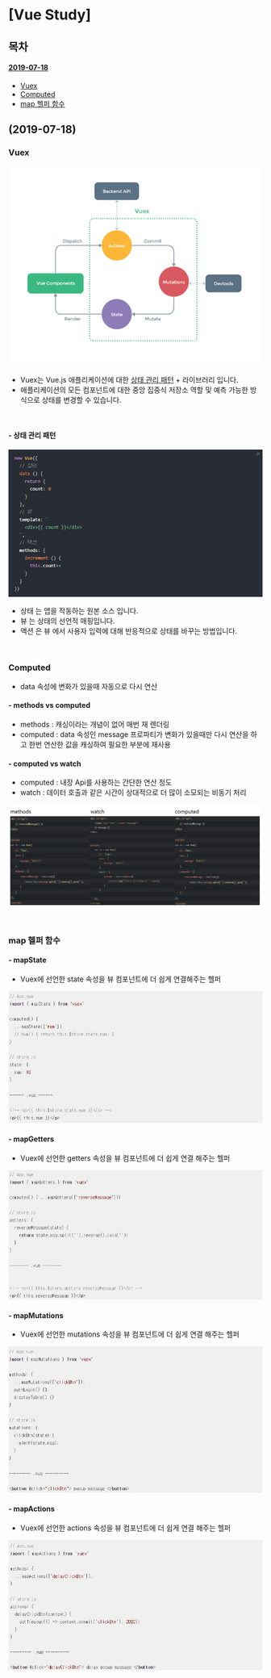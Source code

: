 # [Vue Study]

## 목차
#### [2019-07-18](#(2019-07-18))
- [Vuex](#Vuex)
- [Computed](#Computed)
- [map 헬퍼 함수](#map-헬퍼-함수)

## (2019-07-18)

### Vuex

![vuex](vuex.png)

- Vuex는 Vue.js 애플리케이션에 대한 [상태 관리 패턴](#상태-관리-패턴) + 라이브러리 입니다.
- 애플리케이션의 모든 컴포넌트에 대한 중앙 집중식 저장소 역할 및 예측 가능한 방식으로 상태를 변경할 수 있습니다.

<br>

#### - 상태 관리 패턴

![상태관리패턴](./상태관리패턴.JPG)

- 상태 는 앱을 작동하는 원본 소스 입니다.
- 뷰 는 상태의 선언적 매핑입니다.
- 액션 은 뷰 에서 사용자 입력에 대해 반응적으로 상태를 바꾸는 방법입니다.

<br>

### Computed
- data 속성에 변화가 있을때 자동으로 다시 연산

#### - methods vs computed
- methods : 캐싱이라는 개념이 없어 매번 재 렌더링
- computed : data 속성인  message 프로파티가 변화가 있을때만 다시 연산을 하고 한번 연산한 값을 캐싱하여 필요한 부분에 재사용

#### - computed vs watch
- computed : 내장 Api를 사용하는 간단한 연산 정도
- watch : 데이터 호출과 같은 시간이 상대적으로 더 많이 소모되는 비동기 처리

![비교](./비교.JPG)

<br>

### map 헬퍼 함수

#### - mapState
- Vuex에 선언한 state 속성을 뷰 컴포넌트에 더 쉽게 연결해주는 헬퍼

![mapState](./mapState.JPG)

#### - mapGetters
- Vuex에 선언한 getters 속성을 뷰 컴포넌트에 더 쉽게 연결 해주는 헬퍼

![mapGetters](./mapGetters.JPG)

#### - mapMutations
- Vuex에 선언한 mutations 속성을 뷰 컴포넌트에 더 쉽게 연결 해주는 헬퍼

![mapMutations](./mapMutations.JPG)

#### - mapActions
- Vuex에 선언한 actions 속성을 뷰 컴포넌트에 더 쉽게 연결 해주는 헬퍼

![mapActions](./mapActions.JPG)
